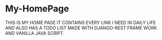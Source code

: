 # My-HomePage
THIS IS MY HOME PAGE IT CONTAINS EVERY LINK I NEED IN DAILY LIFE AND ALSO HAS A TODO LIST MADE WITH DJANGO-REST FRAME WORK AND VANILLA JAVA SCRIPT.
